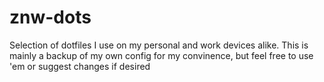 # znw-dots
Selection of dotfiles I use on my personal and work devices alike.
This is mainly a backup of my own config for my convinence, but feel free to use 'em or suggest changes if desired
